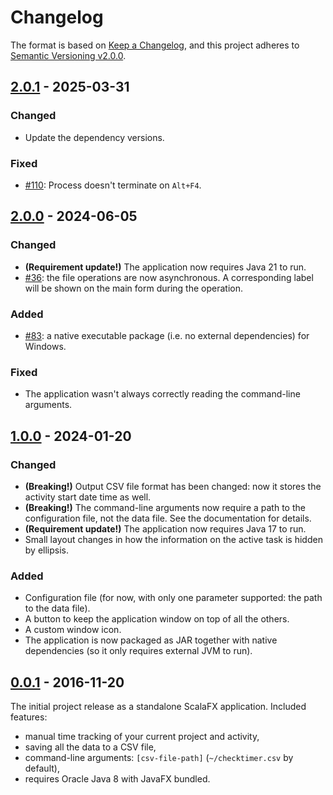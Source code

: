 <!--
SPDX-FileCopyrightText: 2024-2025 Friedrich von Never <friedrich@fornever.me>

SPDX-License-Identifier: MIT
-->

Changelog
=========

The format is based on [Keep a Changelog](https://keepachangelog.com/en/1.0.0/),
and this project adheres to [Semantic
Versioning v2.0.0](https://semver.org/spec/v2.0.0.html).

## [2.0.1] - 2025-03-31
### Changed
- Update the dependency versions.

### Fixed
- [#110](https://github.com/ForNeVeR/checktimer/issues/110): Process doesn't terminate on `Alt+F4`.

## [2.0.0] - 2024-06-05
### Changed
- **(Requirement update!)** The application now requires Java 21 to run.
- [#36](https://github.com/ForNeVeR/checktimer/issues/36): the file operations are now asynchronous. A corresponding label will be shown on the main form during the operation.
### Added
- [#83](https://github.com/ForNeVeR/checktimer/issues/83): a native executable package (i.e. no external dependencies) for Windows.

### Fixed
- The application wasn't always correctly reading the command-line arguments.

## [1.0.0] - 2024-01-20
### Changed
- **(Breaking!)** Output CSV file format has been changed: now it stores the activity start date time as well.
- **(Breaking!)** The command-line arguments now require a path to the configuration file, not the data file. See the documentation for details.
- **(Requirement update!)** The application now requires Java 17 to run.
- Small layout changes in how the information on the active task is hidden by ellipsis.

### Added
- Configuration file (for now, with only one parameter supported: the path to the data file).
- A button to keep the application window on top of all the others.
- A custom window icon.
- The application is now packaged as JAR together with native dependencies (so it only requires external JVM to run).

## [0.0.1] - 2016-11-20
The initial project release as a standalone ScalaFX application. Included features:
- manual time tracking of your current project and activity,
- saving all the data to a CSV file,
- command-line arguments: `[csv-file-path]` (`~/checktimer.csv` by default),
- requires Oracle Java 8 with JavaFX bundled.

[0.0.1]: https://github.com/ForNeVeR/checktimer/releases/tag/0.0.1
[1.0.0]: https://github.com/ForNeVeR/checktimer/compare/0.0.1...v1.0.0
[2.0.0]: https://github.com/ForNeVeR/checktimer/compare/v1.0.0...v2.0.0
[2.0.1]: https://github.com/ForNeVeR/checktimer/compare/v2.0.0...v2.0.1
[Unreleased]: https://github.com/ForNeVeR/checktimer/compare/v2.0.1...HEAD
